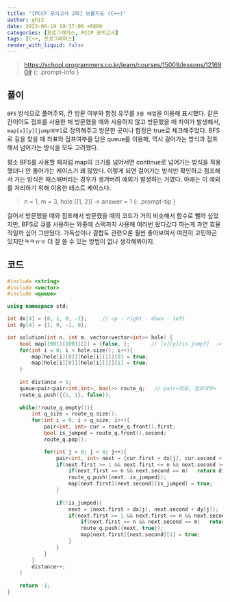 ```yaml
---
title: "[PCCP 모의고사 2회] 보물지도 (C++)"
author: gh13
date: 2023-06-19 19:37:00 +0800
categories: [프로그래머스, PCCP 모의고사]
tags: [C++, 프로그래머스]
render_with_liquid: false
---
```


> <https://school.programmers.co.kr/learn/courses/15009/lessons/121690#>
{: .prompt-info }

## 풀이

`BFS` 방식으로 풀어주되, 칸 방문 여부와 함정 유무를 `3중 배열`을 이용해 표시했다. 같은 칸이어도 점프를 사용한 채 방문했을 때와 사용하지 않고 방문했을 때 차이가 발생해서, `map[x][y][jump여부]`로 정의해주고 방문한 곳이나 함정은 true로 체크해주었다. BFS로 길을 찾을 때 좌표와 점프여부를 담은 queue를 이용해, 역시 걸어가는 방식과 점프해서 넘어가는 방식을 모두 고려했다.  

평소 BFS를 사용할 때처럼 map의 크기를 넘어서면 continue로 넘어가는 방식을 적용했더니 안 돌아가는 케이스가 꽤 많았다. 이렇게 되면 걸어가는 방식만 확인하고 점프해서 가는 방식은 패스해버리는 경우가 생겨버려 예외가 발생하는 거였다. 아래는 이 예외를 처리하기 위해 이용한 테스트 케이스다.  

> n = 1, m = 3, hole [[1, 2]]   ->   answer = 1
{: .prompt-tip }

걸어서 방문했을 때와 점프해서 방문했을 때의 코드가 거의 비슷해서 함수로 뺄까 싶었지만, BFS로 큐를 사용하는 와중에 스택까지 사용해 여러번 왔다갔다 하는게 과연 효율적일까 싶어 그만뒀다. 가독성이나 결합도 관련으론 훨씬 좋아보여서 여전히 고민하곤 있지만ㅋㅋㅠㅠ  더 잘 쓸 수 있는 방법이 없나 생각해봐야지.  

## 코드

```cpp
#include <string>
#include <vector>
#include <queue>

using namespace std;

int dx[4] = {0, 1, 0, -1};     // up - right - down - left
int dy[4] = {1, 0, -1, 0};

int solution(int n, int m, vector<vector<int>> hole) {
    bool map[1001][1001][2] = {false, };       // [x][y][is jump?]  -> true: visited and hole
    for(int i = 0; i < hole.size(); i++){
        map[hole[i][0]][hole[i][1]][0] = true;
        map[hole[i][0]][hole[i][1]][1] = true;
    }
    
    int distance = 1;
    queue<pair<pair<int,int>, bool>> route_q;   // pair<좌표, 점프여부>
    route_q.push({{1, 1}, false});
    
    while(!route_q.empty()){
        int q_size = route_q.size();
        for(int i = 0; i < q_size; i++){
            pair<int, int> cur = route_q.front().first;
            bool is_jumped = route_q.front().second;
            route_q.pop();

            for(int j = 0; j < 4; j++){
                pair<int, int> next = {cur.first + dx[j], cur.second + dy[j]};
                if(next.first >= 1 && next.first <= n && next.second >= 1 && next.second <= m && !map[next.first][next.second][is_jumped]){
                    if(next.first == n && next.second == m)   return distance;
                    route_q.push({next, is_jumped});
                    map[next.first][next.second][is_jumped] = true;
                }
                
                if(!is_jumped){
                    next = {next.first + dx[j], next.second + dy[j]};
                    if(next.first >= 1 && next.first <= n && next.second >= 1 && next.second <= m && !map[next.first][next.second][1]){
                        if(next.first == n && next.second == m)   return distance;
                        route_q.push({next, true});
                        map[next.first][next.second][1] = true;
                    }
                }
            }
        }
        distance++;
    }
    
    return -1;
}
```
